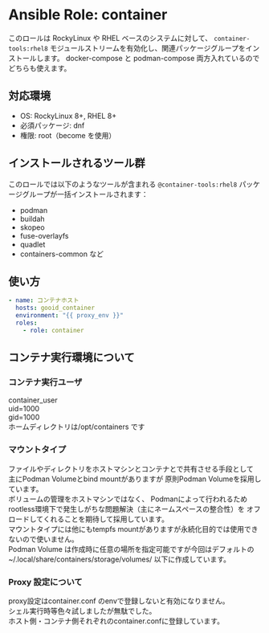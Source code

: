 # Ansible Role: container

このロールは RockyLinux や RHEL ベースのシステムに対して、
`container-tools:rhel8` モジュールストリームを有効化し、関連パッケージグループをインストールします。
docker-compose と podman-compose 両方入れているのでどちらも使えます。  

## 対応環境

- OS: RockyLinux 8+, RHEL 8+
- 必須パッケージ: dnf
- 権限: root（become を使用）

## インストールされるツール群

このロールでは以下のようなツールが含まれる `@container-tools:rhel8` パッケージグループが一括インストールされます：

- podman
- buildah
- skopeo
- fuse-overlayfs
- quadlet
- containers-common など

## 使い方

```yaml
- name: コンテナホスト 
  hosts: gooid_container
  environment: "{{ proxy_env }}"
  roles:
    - role: container
```
## コンテナ実行環境について

### コンテナ実行ユーザ

container_user  
uid=1000  
gid=1000     
ホームディレクトリは/opt/containers です  

### マウントタイプ

ファイルやディレクトリをホストマシンとコンテナとで共有させる手段として
主にPodman Volumeとbind mountがありますが
原則Podman Volumeを採用しています。  
ボリュームの管理をホストマシンではなく、
Podmanによって行われるためrootless環境下で発生しがちな問題解決（主にネームスペースの整合性）を
オフロードしてくれることを期待して採用しています。  
マウントタイプには他にもtempfs mountがありますが永続化目的では使用できないので使いません。  
Podman Volume は作成時に任意の場所を指定可能ですが今回はデフォルトの ~/.local/share/containers/storage/volumes/ 以下に作成しています。  

### Proxy 設定について

proxy設定はcontainer.conf のenvで登録しないと有効になりません。  
シェル実行時等色々試しましたが無駄でした。  
ホスト側・コンテナ側それぞれのcontainer.confに登録しています。  
